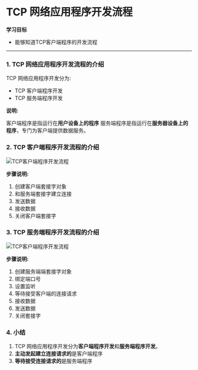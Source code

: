 # TCP 网络应用程序开发流程

**学习目标**

* 能够知道TCP客户端程序的开发流程

---


### 1. TCP 网络应用程序开发流程的介绍

TCP 网络应用程序开发分为:
* TCP 客户端程序开发
* TCP 服务端程序开发

**说明:**

客户端程序是指运行在**用户设备上的程序**
服务端程序是指运行在**服务器设备上的程序**，专门为客户端提供数据服务。

### 2. TCP 客户端程序开发流程的介绍

![TCP客户端程序开发流程](/network/imgs/tcp网络应用程序的开发流程.png)

**步骤说明:**

1. 创建客户端套接字对象
2. 和服务端套接字建立连接
3. 发送数据
4. 接收数据
5. 关闭客户端套接字


### 3. TCP 服务端程序开发流程的介绍

![TCP客户端程序开发流程](/network/imgs/tcp网络应用程序的开发流程.png)

**步骤说明:**

1. 创建服务端端套接字对象
2. 绑定端口号
3. 设置监听
4. 等待接受客户端的连接请求
5. 接收数据
6. 发送数据
7. 关闭套接字

### 4. 小结

1. TCP 网络应用程序开发分为**客户端程序开发**和**服务端程序开发**。
2. **主动发起建立连接请求的**是客户端程序
3. **等待接受连接请求的**是服务端程序



